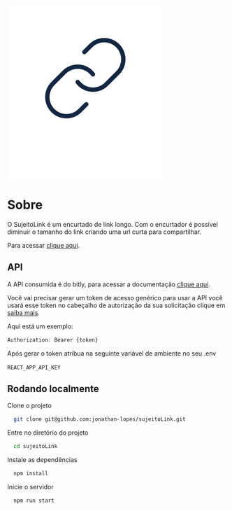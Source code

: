 <img src="./public/logo.svg">

# Sobre

O SujeitoLink é um encurtado de link longo. Com o encurtador é possível diminuir o tamanho do link criando uma url curta para compartilhar.

Para acessar [clique aqui](https://sujeitolink.netlify.app).

## API

A API consumida é do bitly, para acessar a documentação [clique aqui](https://dev.bitly.com/).

Você vai precisar gerar um token de acesso genérico para usar a API você usará esse token no cabeçalho de autorização da sua solicitação clique em [saiba mais](https://dev.bitly.com/docs/getting-started/authentication).

Aqui está um exemplo:

```js
Authorization: Bearer {token}
```

Após gerar o token atribua na seguinte variável de ambiente no seu .env

`REACT_APP_API_KEY`

## Rodando localmente

Clone o projeto

```bash
  git clone git@github.com:jonathan-lopes/sujeitoLink.git
```

Entre no diretório do projeto

```bash
  cd sujeitoLink
```

Instale as dependências

```bash
  npm install
```

Inicie o servidor

```bash
  npm run start
```
